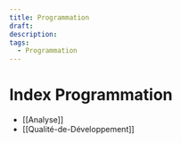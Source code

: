 ```yaml
---
title: Programmation
draft: 
description: 
tags:
  - Programmation
---
```

# Index Programmation
- [[Analyse]]
- [[Qualité-de-Développement]]